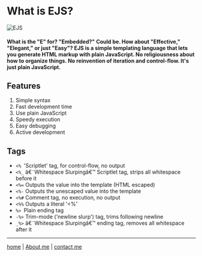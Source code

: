 # What is EJS?
![EJS](https://miro.medium.com/max/720/1*DG4VA127mu4Fx2TrRIzskw.jpeg)
#### What is the "E" for? "Embedded?" Could be. How about "Effective," "Elegant," or just "Easy"? EJS is a simple templating language that lets you generate HTML markup with plain JavaScript. No religiousness about how to organize things. No reinvention of iteration and control-flow. It's just plain JavaScript.
## Features
1. Simple syntax
2. Fast development time
3. Use plain JavaScript
4. Speedy execution
5. Easy debugging
6. Active development

## Tags
- `<% `'Scriptlet' tag, for control-flow, no output
- `<%_` â€˜Whitespace Slurpingâ€™ Scriptlet tag, strips all whitespace before it
- `<%=` Outputs the value into the template (HTML escaped)
- `<%-` Outputs the unescaped value into the template
- `<%#` Comment tag, no execution, no output
- `<%%` Outputs a literal '<%'
- `%> `Plain ending tag
- `-%>` Trim-mode ('newline slurp') tag, trims following newline
- `_%>` â€˜Whitespace Slurpingâ€™ ending tag, removes all whitespace after it


---

[home](/README.md) | [About me](/about-me.md) | [contact me](/contact-me.md)
